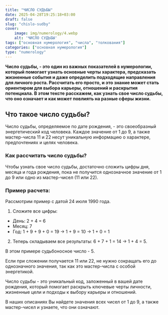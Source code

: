```yaml
---
title: "ЧИСЛО СУДЬБЫ"
date: 2025-04-28T19:25:18+03:00
draft: false
slug: "chislo-sudby"
cover:
    image: img/numerology/4.webp
    alt: 'ЧИСЛО СУДЬБЫ'
tags: ["основная нумерология", "числа", "толкования"]
categories: ["основная нумерология"]
type: "numerology"
---
```



**Число судьбы, - это один из важных показателей в нумерологии, который помогает узнать основные черты характера, предсказать жизненные события и даже определить подходящие направления для личного роста. Рассчитать его просто, и это знание может стать ориентиром для выбора карьеры, отношений и раскрытия потенциала. В этом тексте расскажем, как узнать свое число судьбы, что оно означает и как может повлиять на разные сферы жизни.**

## Что такое число судьбы?

Число судьбы, определяемое по дате рождения, - это своеобразный энергетический код человека. Каждое значение от 1 до 9, а также мастер-числа 11 и 22 несут уникальную информацию о характере, предпочтениях и целях человека.

### Как рассчитать число судьбы?

Чтобы узнать свое число судьбы, достаточно сложить цифры дня, месяца и года рождения, пока не получится однозначное значение от 1 до 9 или одно из мастер-чисел (11 или 22).
### Пример расчета:

Рассмотрим пример с датой 24 июля 1990 года.

1.	Сложите все цифры:
*	День: 2 + 4 = 6
*	Месяц: 7
*	Год: 1 + 9 + 9 + 0 = 19 → 1 + 9 = 10 → 1 + 0 = 1

2.	Теперь складываем все результаты: 6 + 7 + 1 = 14 → 1 + 4 = 5.

В этом примере судьбоносное число - 5.

Если при сложении получается 11 или 22, не нужно сокращать его до однозначного значения, так как это мастер-числа с особой энергетикой.

Число судьбы - это уникальный код, заложенный в вашей дате рождения, который помогает раскрыть ключевые черты личности, жизненные цели и подходы к выбору карьеры и отношений.

В наших описаниях Вы найдете значения всех чисел от 1 до 9, а также мастер-чисел и узнаете, что они означают.


